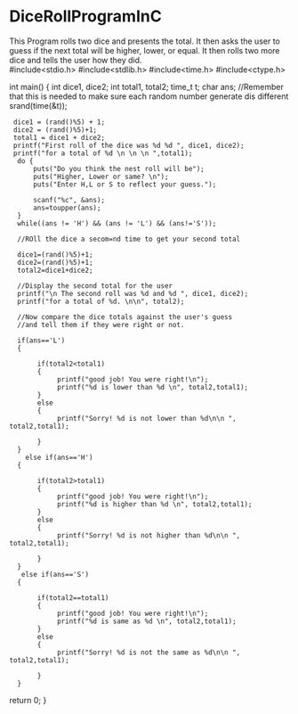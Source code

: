 # DiceRollProgramInC
This Program rolls two dice and presents the total. It then asks the user to guess if the next total will be higher, lower, or equal. It then rolls two more dice and tells the user how they did.  
#include<stdio.h>
#include<stdlib.h>
#include<time.h>
#include<ctype.h>

int main()
{
     int dice1, dice2;
     int total1, total2;
     time_t t;
     char ans;
     //Remember that this is needed to make sure each random number generate dis different
     srand(time(&t));

     dice1 = (rand()%5) + 1;
     dice2 = (rand()%5)+1;
     total1 = dice1 + dice2;
     printf("First roll of the dice was %d %d ", dice1, dice2);
     printf("for a total of %d \n \n \n ",total1);
      do {
          puts("Do you think the nest roll will be");
          puts("Higher, Lower or same? \n");
          puts("Enter H,L or S to reflect your guess.");

          scanf("%c", &ans);
          ans=toupper(ans);
      }
      while((ans != 'H') && (ans != 'L') && (ans!='S'));

      //ROll the dice a secom=nd time to get your second total

      dice1=(rand()%5)+1;
      dice2=(rand()%5)+1;
      total2=dice1+dice2;

      //Display the second total for the user
      printf("\n The second roll was %d and %d ", dice1, dice2);
      printf("for a total of %d. \n\n", total2);

      //Now compare the dice totals against the user's guess
      //and tell them if they were right or not.

      if(ans=='L')
      {

           if(total2<total1)
           {
                printf("good job! You were right!\n");
                printf("%d is lower than %d \n", total2,total1);
           }
           else
           {
                printf("Sorry! %d is not lower than %d\n\n ", total2,total1);

           }
      }
        else if(ans=='H')
      {

           if(total2>total1)
           {
                printf("good job! You were right!\n");
                printf("%d is higher than %d \n", total2,total1);
           }
           else
           {
                printf("Sorry! %d is not higher than %d\n\n ", total2,total1);

           }
      }
       else if(ans=='S')
      {

           if(total2==total1)
           {
                printf("good job! You were right!\n");
                printf("%d is same as %d \n", total2,total1);
           }
           else
           {
                printf("Sorry! %d is not the same as %d\n\n ", total2,total1);

           }
      }
return 0;
}
